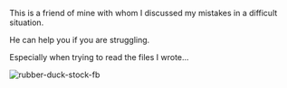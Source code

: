 This is a friend of mine with whom I discussed my mistakes in a difficult situation. 

He can help you if you are struggling. 

Especially when trying to read the files I wrote...

![rubber-duck-stock-fb](https://user-images.githubusercontent.com/96593576/147287234-b284b1ef-4edb-4cd1-b7ed-ab6437c72881.jpg)
